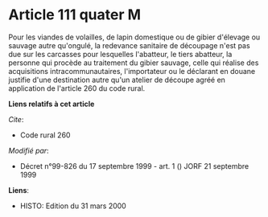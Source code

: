 # Article 111 quater M

Pour les viandes de volailles, de lapin domestique ou de gibier d'élevage ou sauvage autre qu'ongulé, la redevance sanitaire
de découpage n'est pas due sur les carcasses pour lesquelles l'abatteur, le tiers abatteur, la personne qui procède au
traitement du gibier sauvage, celle qui réalise des acquisitions intracommunautaires, l'importateur ou le déclarant en douane
justifie d'une destination autre qu'un atelier de découpe agréé en application de l'article 260 du code rural.

**Liens relatifs à cet article**

_Cite_:

  - Code rural 260

_Modifié par_:

  - Décret n°99-826 du 17 septembre 1999 - art. 1 () JORF 21 septembre 1999

**Liens**:

  - HISTO: Edition du 31 mars 2000
